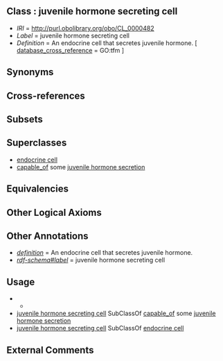 
## Class : juvenile hormone secreting cell

 * *IRI* = http://purl.obolibrary.org/obo/CL_0000482
 * *Label* = juvenile hormone secreting cell
 * *Definition* = An endocrine cell that secretes juvenile hormone. [ [database_cross_reference](../../ef/oboInOwl#hasDbXref.md) = GO:tfm ]

## Synonyms


## Cross-references


## Subsets


## Superclasses

 * [endocrine cell](../../CL/63/CL_0000163.md)
 * [capable_of](../../RO/15/RO_0002215.md) some [juvenile hormone secretion](../../GO/43/GO_0045443.md)

## Equivalencies


## Other Logical Axioms


## Other Annotations

 * *[definition](../../IAO/15/IAO_0000115.md)* = An endocrine cell that secretes juvenile hormone.
 * *[rdf-schema#label](../../el/rdf-schema#label.md)* = juvenile hormone secreting cell

## Usage

 * -
 * [juvenile hormone secreting cell](../../CL/82/CL_0000482.md) SubClassOf [capable_of](../../RO/15/RO_0002215.md) some [juvenile hormone secretion](../../GO/43/GO_0045443.md)
 * [juvenile hormone secreting cell](../../CL/82/CL_0000482.md) SubClassOf [endocrine cell](../../CL/63/CL_0000163.md)

## External Comments

